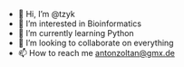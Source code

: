 - 👋 Hi, I’m @tzyk
- 👀 I’m interested in Bioinformatics
- 🌱 I’m currently learning Python
- 💞️ I’m looking to collaborate on everything
- 📫 How to reach me antonzoltan@gmx.de

<!---
tzyk/tzyk is a ✨ special ✨ repository because its `README.md` (this file) appears on your GitHub profile.
You can click the Preview link to take a look at your changes.
--->
